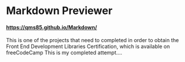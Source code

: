 # Markdown Previewer
 #### https://qms85.github.io/Markdown/

This is one of the projects that need to completed in order to obtain the 
Front End Development Libraries Certification, which is available on freeCodeCamp
This is my completed attempt....
